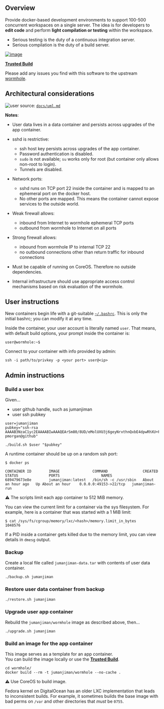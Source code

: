 ## Overview

Provide docker-based development environments to support
100-500 concurrent workspaces on a single server. The idea
is for developers to **edit code** and perform
**light compilation or testing** within the workspace.

* Serious testing is the duty of a continuous integration server.
* Serious compilation is the duty of a build server.

[![image](https://d207aa93qlcgug.cloudfront.net/img/icons/framed-icon-checked-repository.svg)](https://index.docker.io/u/jumanjiman/wormhole/)

[**Trusted Build**](https://index.docker.io/u/jumanjiman/wormhole/)

Please add any issues you find with this software
to the upstream [wormhole](https://github.com/jumanjiman/wormhole/issues).


## Architectural considerations

![user](https://f.cloud.github.com/assets/332496/2528015/529d5c36-b50b-11e3-9e89-707062e47b36.png)
source: [`docs/uml.md`](https://github.com/jumanjiman/wormhole/blob/master/docs/uml.md)

**Notes**:

* User data lives in a data container and
  persists across upgrades of the app container.

* sshd is restrictive:
  - ssh host key persists across upgrades of the app container.
  - Password authentication is disabled.
  - `sudo` is not available; `su` works only for root
    (but container only allows non-root to login).
  - Tunnels are disabled.

* Network ports:
  - sshd runs on TCP port 22 inside the container and is mapped
    to an ephemeral port on the docker host.
  - No other ports are mapped. This means the container cannot
    expose services to the outside world.

* Weak firewall allows:
  - inbound from Internet to wormhole ephemeral TCP ports
  - outbound from wormhole to Internet on all ports

* Strong firewall allows:
  - inbound from wormhole IP to internal TCP 22
  - no outbound connections other than return traffic for inbound connections

* Must be capable of running on CoreOS. Therefore no outside dependencies.

* Internal infrastructure should use appropriate access control mechanisms
  based on risk evaluation of the wormhole.



## User instructions

New containers begin life with a git-suitable
[`~/.bashrc`](https://github.com/ISEexchange/docker-wormhole/blob/master/.bashrc).
This is only the initial bashrc; you can modify it at any time.

Inside the container, your user account is literally named `user`.
That means, with default build options, your prompt inside the container is:

    user@wormhole:~$

Connect to your container with info provided by admin:

    ssh -i path/to/privkey -p <your port> user@<ip>


## Admin instructions

### Build a user box

Given...

* user github handle, such as jumanjiman
* user ssh pubkey

```
user=jumanjiman
pubkey="ssh-rsa AAAAB3NzaC1yc2EAAAABIwAAAQEArSm80/8UD/eMolUXU3j6geyNrxthnQxbE4dpwRhXU+F6fbQG+wk9SdWev9NcLLWg9a4zBUSMJUXrrU/8ik3WshSpZpqQary4ZiFFQKgSfYriouchc20S3wwFQZcbOJgH5t5wgGeNaDMzc2GRFhqbuuBiBBF+W5llk0X9CGE1o1iAlyVPAn4UfrJ4//5OXMhYwmU+fO9df3y5Kpn/0SY/lRwWuZeVVIXC+nZcFYXNzPyBVTNEooOXLVXivddtU82jfp65ggTMdLfUafZqia1/smfWQP23lU8F4ySayAOa1lhXXvrGtpxl3lu7vaSvdEg7+F4YaIhxnWZqt769joDraw== pmorgan@github"

./build.sh $user "$pubkey"
```

A runtime container should be up on a random ssh port:

```
$ docker ps

CONTAINER ID        IMAGE               COMMAND                CREATED             STATUS              PORTS                   NAMES
689479673e8e        jumanjiman:latest   /bin/sh -c /usr/sbin   About an hour ago   Up About an hour    0.0.0.0:49153->22/tcp   jumanjiman-run      
```

:warning: The scripts limit each app container to 512 MiB memory.

You can view the current limit for a container via the sys filesystem.
For example, here is a container that was started with a 1 MiB limit:

```
$ cat /sys/fs/cgroup/memory/lxc/<hash>/memory.limit_in_bytes
1048576
```

If a PID inside a container gets killed due to the memory limit,
you can view details in `dmesg` output.


### Backup 

Create a local file called `jumanjiman-data.tar` with contents of
user data container.

```
./backup.sh jumanjiman
```


### Restore user data container from backup

```
./restore.sh jumanjiman
```


### Upgrade user app container

Rebuild the `jumanjiman/wormhole` image as described above, then...

```
./upgrade.sh jumanjiman
```


### Build an image for the app container

This image serves as a template for an app container.<br/>
You can build the image locally or use the
[**Trusted Build**](https://index.docker.io/u/jumanjiman/wormhole/).

```
cd wormhole/
docker build --rm -t jumanjiman/wormhole --no-cache .
```

:warning: Use CoreOS to build image.

Fedora kernel on DigitalOcean
has an older LXC implementation that leads to inconsistent builds.
For example, it sometimes builds the base image with bad perms on
`/var` and other directories that *must* be `0755`.
